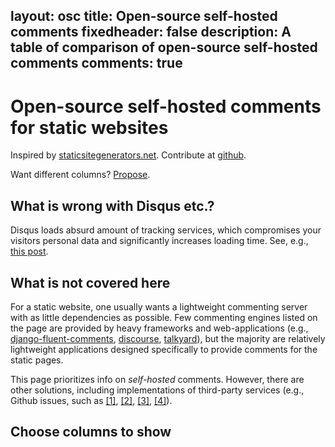 layout: osc
title: Open-source self-hosted comments
fixedheader: false
description: A table of comparison of open-source self-hosted comments
comments: true
---

<script src="data.js"></script>

<div class="preamble">

# Open-source self-hosted comments for static websites

Inspired by [staticsitegenerators.net](http://staticsitegenerators.net). 
Contribute at [github](https://github.com/pozitron57/open-source-comments).

Want different columns?
[Propose](https://github.com/pozitron57/open-source-comments/issues/new).

## What is wrong with Disqus etc.?

Disqus loads absurd amount of tracking services, which compromises
your visitors personal data and significantly increases loading time.
See, e.g., [this
post](http://donw.io/post/github-comments/#what-s-wrong-with-disqus).

## What is not covered here
For a static website, one usually wants a lightweight commenting server with
as little dependencies as possible. Few commenting engines listed on the page
are provided by heavy frameworks and web-applications (e.g.,
[django-fluent-comments](https://github.com/django-fluent/django-fluent-comments),
[discourse](https://github.com/discourse/discourse),
[talkyard](https://github.com/debiki/talkyard)), but the majority are relatively
lightweight applications designed specifically to provide comments for the
static pages.

This page prioritizes info on *self-hosted* comments. However,
there are other solutions, including implementations of third-party services 
(e.g., Github issues, such as
[[1]](https://github.com/imsun/gitment),
[[2]](https://github.com/gitalk/gitalk),
[[3]](https://github.com/Blankj/awesome-comment),
[[4]](https://github.com/utterance/utterances)).

## Choose columns to show
</div>

<table id="results" class="display" style="width:100%"></table>

<script>
$(document).ready(function() {
  $('#results').DataTable({
    //LengthChange: true,
    //LengthMenu: [ [10, 25, -1], [10, 25, "Все"] ],
    //pageLength: 12,
    paging:false,
    data:osc_data,
    columns:cols,
    order:[[0,"desc"]],
    searchHighlight: true,
    info:true,
    scrollX:true,
    //fixedHeader: { header: true },
    //scrollCollapse:true, // what's that?
    //fixedColumns:{leftColumns:2},
    dom: 'Bfrtip',
    buttons: [ 
        {extend: 'columnsToggle'},
        {extend: 'colvisGroup', text: 'Show all columns', show: ':hidden'},
        'colvisRestore'],
    columnDefs: [
        {targets: "_all",
            className: 'dt-center'},
        { "visible": false,  
          "targets": [
      5,10,11,12,13,14,15,16,17,18,19,20,21,22,23,24,25,26,27,28,29,30,31,32,33,34,35]},
        ],
    //stateSave:true,
    searching:true,
  });
});
</script>

